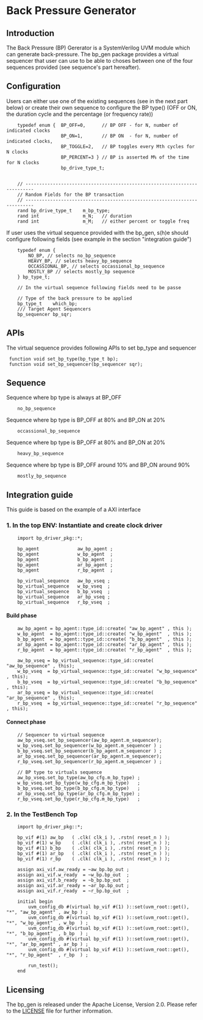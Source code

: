 # Back Pressure Generator

## Introduction

The Back Pressure (BP) Gererator is a SystemVerilog UVM module which can generate back-pressure.
The bp_gen package provides a virtual sequencer that user can use to be able to choses between one of the four sequences provided (see sequence's part hereafter).

## Configuration

Users can either use one of the existing sequences (see in the next part below) or create their own sequence to configure the BP type() (OFF or ON, the duration cycle and the percentage (or frequency rate))

```
	typedef enum {	BP_OFF=0,      // BP OFF - for N, number of indicated clocks
			        BP_ON=1,       // BP ON  - for N, number of indicated clocks,
               		BP_TOGGLE=2,   // BP toggles every Mth cycles for N clocks
               		BP_PERCENT=3 } // BP is asserted M% of the time for N clocks
					bp_drive_type_t;


	// -------------------------------------------------------------------------
	// Random Fields for the BP transaction
	// -------------------------------------------------------------------------
	rand bp_drive_type_t	m_bp_type;
	rand int		        m_N;   // duration
	rand int		        m_M;   // either percent or toggle freq

```

If user uses the virtual sequence provided with the bp_gen, s(h)e should configure following fields (see example in the section "integration guide")  
```
    typedef enum {
        NO_BP, // selects no_bp_sequence
        HEAVY_BP, // selects heavy_bp_sequence 
        OCCASSIONAL_BP, // selects occassional_bp_sequence 
        MOSTLY_BP // selects mostly_bp sequence 
    } bp_type_t;

    // In the virtual sequence following fields need to be passe 

    // Type of the back pressure to be applied
    bp_type_t    which_bp;
    /// Target Agent Sequencers
    bp_sequencer bp_sqr;

```

## APIs 
The virtual sequence provides following APIs to set bp_type and sequencer 
```
 function void set_bp_type(bp_type_t bp);
 function void set_bp_sequencer(bp_sequencer sqr);
```

## Sequence

Sequence where bp type is always at BP_OFF
```	
	no_bp_sequence
```

Sequence where bp type is BP_OFF at 80% and BP_ON at 20%
```
	occassional_bp_sequence
```

Sequence where bp type is BP_OFF at 80% and BP_ON at 20%
```
	heavy_bp_sequence
```

Sequence where bp type is BP_OFF around 10% and BP_ON around 90%
```
	mostly_bp_sequence
```

## Integration guide
This guide is based on the example of a AXI interface


### 1. In the top ENV: Instantiate and create clock driver

```
	import bp_driver_pkg::*;
	
	bp_agent              aw_bp_agent ;
	bp_agent              w_bp_agent  ;
	bp_agent              b_bp_agent  ;
	bp_agent              ar_bp_agent ;
	bp_agent              r_bp_agent  ;

	bp_virtual_sequence   aw_bp_vseq ;
	bp_virtual_sequence   w_bp_vseq  ;
	bp_virtual_sequence   b_bp_vseq  ;
	bp_virtual_sequence   ar_bp_vseq ;
	bp_virtual_sequence   r_bp_vseq  ;

```

#### Build phase

```
	aw_bp_agent = bp_agent::type_id::create( "aw_bp_agent" , this );
	w_bp_agent  = bp_agent::type_id::create( "w_bp_agent"  , this );
	b_bp_agent  = bp_agent::type_id::create( "b_bp_agent"  , this );
	ar_bp_agent = bp_agent::type_id::create( "ar_bp_agent" , this );
	r_bp_agent  = bp_agent::type_id::create( "r_bp_agent"  , this );

	aw_bp_vseq = bp_virtual_sequence::type_id::create( "aw_bp_sequence" , this);
	w_bp_vseq  = bp_virtual_sequence::type_id::create( "w_bp_sequence"  , this);
	b_bp_vseq  = bp_virtual_sequence::type_id::create( "b_bp_sequence"  , this);
	ar_bp_vseq = bp_virtual_sequence::type_id::create( "ar_bp_sequence" , this);
	r_bp_vseq  = bp_virtual_sequence::type_id::create( "r_bp_sequence"  , this);
```

#### Connect phase

```
	// Sequencer to virtual sequence 
	aw_bp_vseq.set_bp_sequencer(aw_bp_agent.m_sequencer);
	w_bp_vseq.set_bp_sequencer(w_bp_agent.m_sequencer ) ;
	b_bp_vseq.set_bp_sequencer(b_bp_agent.m_sequencer ) ;
	ar_bp_vseq.set_bp_sequencer(ar_bp_agent.m_sequencer);
	r_bp_vseq.set_bp_sequencer(r_bp_agent.m_sequencer ) ;

	// BP type to virtuals sequence 
	aw_bp_vseq.set_bp_type(aw_bp_cfg.m_bp_type) ;
	w_bp_vseq.set_bp_type(w_bp_cfg.m_bp_type)   ;
	b_bp_vseq.set_bp_type(b_bp_cfg.m_bp_type)   ;
	ar_bp_vseq.set_bp_type(ar_bp_cfg.m_bp_type) ;
	r_bp_vseq.set_bp_type(r_bp_cfg.m_bp_type)   ;
```

### 2. In the TestBench Top

```
	import bp_driver_pkg::*;
	
	bp_vif #(1) aw_bp   ( .clk( clk_i ), .rstn( reset_n ) );
	bp_vif #(1) w_bp    ( .clk( clk_i ), .rstn( reset_n ) );
	bp_vif #(1) b_bp    ( .clk( clk_i ), .rstn( reset_n ) );
	bp_vif #(1) ar_bp   ( .clk( clk_i ), .rstn( reset_n ) );
	bp_vif #(1) r_bp    ( .clk( clk_i ), .rstn( reset_n ) );
```

``` 
	assign axi_vif.aw_ready = ~aw_bp.bp_out ;
	assign axi_vif.w_ready  = ~w_bp.bp_out  ;
	assign axi_vif.b_ready  = ~b_bp.bp_out  ;
	assign axi_vif.ar_ready = ~ar_bp.bp_out ;
	assign axi_vif.r_ready  = ~r_bp.bp_out  ;
```

```
	initial begin      
		uvm_config_db #(virtual bp_vif #(1) )::set(uvm_root::get(), "*", "aw_bp_agent" , aw_bp ) ;
		uvm_config_db #(virtual bp_vif #(1) )::set(uvm_root::get(), "*", "w_bp_agent"  , w_bp  ) ;
		uvm_config_db #(virtual bp_vif #(1) )::set(uvm_root::get(), "*", "b_bp_agent"  , b_bp  ) ;
		uvm_config_db #(virtual bp_vif #(1) )::set(uvm_root::get(), "*", "ar_bp_agent" , ar_bp ) ;
		uvm_config_db #(virtual bp_vif #(1) )::set(uvm_root::get(), "*", "r_bp_agent"  , r_bp  ) ;
      
		run_test();
	end
```

## Licensing
The bp_gen is released under the Apache License, Version 2.0.
Please refer to the [LICENSE](LICENSE) file for further information.
